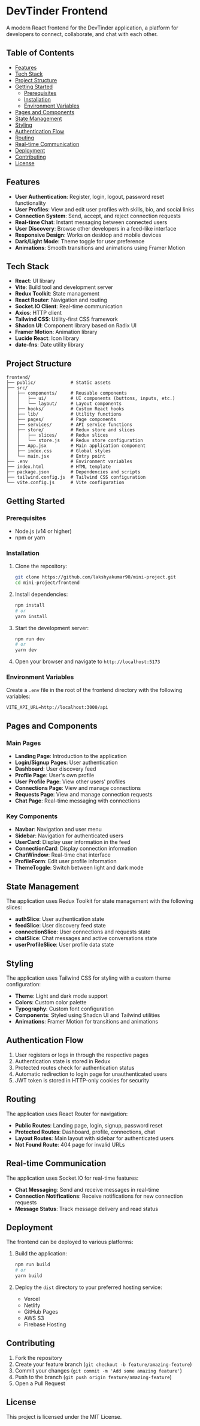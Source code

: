 # DevTinder Frontend

A modern React frontend for the DevTinder application, a platform for developers to connect, collaborate, and chat with each other.

## Table of Contents

- [Features](#features)
- [Tech Stack](#tech-stack)
- [Project Structure](#project-structure)
- [Getting Started](#getting-started)
  - [Prerequisites](#prerequisites)
  - [Installation](#installation)
  - [Environment Variables](#environment-variables)
- [Pages and Components](#pages-and-components)
- [State Management](#state-management)
- [Styling](#styling)
- [Authentication Flow](#authentication-flow)
- [Routing](#routing)
- [Real-time Communication](#real-time-communication)
- [Deployment](#deployment)
- [Contributing](#contributing)
- [License](#license)

## Features

- **User Authentication**: Register, login, logout, password reset functionality
- **User Profiles**: View and edit user profiles with skills, bio, and social links
- **Connection System**: Send, accept, and reject connection requests
- **Real-time Chat**: Instant messaging between connected users
- **User Discovery**: Browse other developers in a feed-like interface
- **Responsive Design**: Works on desktop and mobile devices
- **Dark/Light Mode**: Theme toggle for user preference
- **Animations**: Smooth transitions and animations using Framer Motion

## Tech Stack

- **React**: UI library
- **Vite**: Build tool and development server
- **Redux Toolkit**: State management
- **React Router**: Navigation and routing
- **Socket.IO Client**: Real-time communication
- **Axios**: HTTP client
- **Tailwind CSS**: Utility-first CSS framework
- **Shadcn UI**: Component library based on Radix UI
- **Framer Motion**: Animation library
- **Lucide React**: Icon library
- **date-fns**: Date utility library

## Project Structure

```
frontend/
├── public/             # Static assets
├── src/
│   ├── components/     # Reusable components
│   │   ├── ui/         # UI components (buttons, inputs, etc.)
│   │   └── layout/     # Layout components
│   ├── hooks/          # Custom React hooks
│   ├── lib/            # Utility functions
│   ├── pages/          # Page components
│   ├── services/       # API service functions
│   ├── store/          # Redux store and slices
│   │   ├── slices/     # Redux slices
│   │   └── store.js    # Redux store configuration
│   ├── App.jsx         # Main application component
│   ├── index.css       # Global styles
│   └── main.jsx        # Entry point
├── .env                # Environment variables
├── index.html          # HTML template
├── package.json        # Dependencies and scripts
├── tailwind.config.js  # Tailwind CSS configuration
└── vite.config.js      # Vite configuration
```

## Getting Started

### Prerequisites

- Node.js (v14 or higher)
- npm or yarn

### Installation

1. Clone the repository:
   ```bash
   git clone https://github.com/lakshyakumar90/mini-project.git
   cd mini-project/frontend
   ```

2. Install dependencies:
   ```bash
   npm install
   # or
   yarn install
   ```

3. Start the development server:
   ```bash
   npm run dev
   # or
   yarn dev
   ```

4. Open your browser and navigate to `http://localhost:5173`

### Environment Variables

Create a `.env` file in the root of the frontend directory with the following variables:

```
VITE_API_URL=http://localhost:3000/api
```

## Pages and Components

### Main Pages
- **Landing Page**: Introduction to the application
- **Login/Signup Pages**: User authentication
- **Dashboard**: User discovery feed
- **Profile Page**: User's own profile
- **User Profile Page**: View other users' profiles
- **Connections Page**: View and manage connections
- **Requests Page**: View and manage connection requests
- **Chat Page**: Real-time messaging with connections

### Key Components
- **Navbar**: Navigation and user menu
- **Sidebar**: Navigation for authenticated users
- **UserCard**: Display user information in the feed
- **ConnectionCard**: Display connection information
- **ChatWindow**: Real-time chat interface
- **ProfileForm**: Edit user profile information
- **ThemeToggle**: Switch between light and dark mode

## State Management

The application uses Redux Toolkit for state management with the following slices:

- **authSlice**: User authentication state
- **feedSlice**: User discovery feed state
- **connectionSlice**: User connections and requests state
- **chatSlice**: Chat messages and active conversations state
- **userProfileSlice**: User profile data state

## Styling

The application uses Tailwind CSS for styling with a custom theme configuration:

- **Theme**: Light and dark mode support
- **Colors**: Custom color palette
- **Typography**: Custom font configuration
- **Components**: Styled using Shadcn UI and Tailwind utilities
- **Animations**: Framer Motion for transitions and animations

## Authentication Flow

1. User registers or logs in through the respective pages
2. Authentication state is stored in Redux
3. Protected routes check for authentication status
4. Automatic redirection to login page for unauthenticated users
5. JWT token is stored in HTTP-only cookies for security

## Routing

The application uses React Router for navigation:

- **Public Routes**: Landing page, login, signup, password reset
- **Protected Routes**: Dashboard, profile, connections, chat
- **Layout Routes**: Main layout with sidebar for authenticated users
- **Not Found Route**: 404 page for invalid URLs

## Real-time Communication

The application uses Socket.IO for real-time features:

- **Chat Messaging**: Send and receive messages in real-time
- **Connection Notifications**: Receive notifications for new connection requests
- **Message Status**: Track message delivery and read status

## Deployment

The frontend can be deployed to various platforms:

1. Build the application:
   ```bash
   npm run build
   # or
   yarn build
   ```

2. Deploy the `dist` directory to your preferred hosting service:
   - Vercel
   - Netlify
   - GitHub Pages
   - AWS S3
   - Firebase Hosting

## Contributing

1. Fork the repository
2. Create your feature branch (`git checkout -b feature/amazing-feature`)
3. Commit your changes (`git commit -m 'Add some amazing feature'`)
4. Push to the branch (`git push origin feature/amazing-feature`)
5. Open a Pull Request

## License

This project is licensed under the MIT License.
